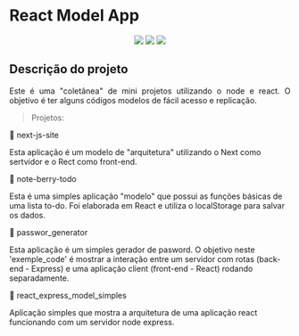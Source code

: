 <h1>React Model App</h1> 

<p align="center">
	<img src="https://img.shields.io/static/v1?label=JavaScript&message=EXPRESS&color=red&style=for-the-badge&logo=JAVASCRIPT"/>
	<img src="https://img.shields.io/static/v1?label=JavaScript&message=REACT&color=red&style=for-the-badge&logo=JAVASCRIPT"/>
	<img src="http://img.shields.io/static/v1?label=STATUS&message=PROJETO%20MODELO&color=green&style=for-the-badge"/>
</p>


## Descrição do projeto 

<p align="justify">
  Este é uma "coletânea" de mini projetos utilizando o node e react. O objetivo é ter alguns códigos modelos de fácil acesso e replicação.

</p>

> Projetos:


:blue_book: next-js-site

<p>Esta aplicação é um modelo de "arquitetura" utilizando o Next como sertvidor e o Rect como front-end.</p>


:blue_book: note-berry-todo

<p>Esta é uma simples aplicação "modelo" que possui as funções básicas de uma lista to-do. Foi elaborada em React e utiliza o localStorage para salvar os dados.</p>


:blue_book: passwor_generator

<p>Esta aplicação é um simples gerador de pasword. O objetivo neste 'exemple_code' é mostrar a interação 
entre um servidor com rotas (back-end - Express) e uma aplicação client (front-end - React) rodando separadamente. </p>


:blue_book: react_express_model_simples

<p>Aplicação simples que mostra a arquitetura de uma aplicação react funcionando com um servidor node express.</p>


